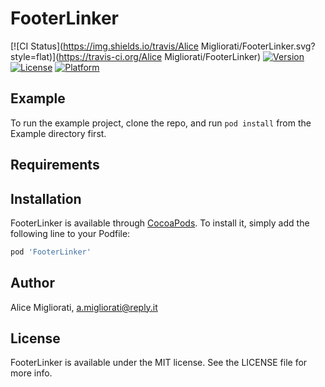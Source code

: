 # FooterLinker

[![CI Status](https://img.shields.io/travis/Alice Migliorati/FooterLinker.svg?style=flat)](https://travis-ci.org/Alice Migliorati/FooterLinker)
[![Version](https://img.shields.io/cocoapods/v/FooterLinker.svg?style=flat)](https://cocoapods.org/pods/FooterLinker)
[![License](https://img.shields.io/cocoapods/l/FooterLinker.svg?style=flat)](https://cocoapods.org/pods/FooterLinker)
[![Platform](https://img.shields.io/cocoapods/p/FooterLinker.svg?style=flat)](https://cocoapods.org/pods/FooterLinker)

## Example

To run the example project, clone the repo, and run `pod install` from the Example directory first.

## Requirements

## Installation

FooterLinker is available through [CocoaPods](https://cocoapods.org). To install
it, simply add the following line to your Podfile:

```ruby
pod 'FooterLinker'
```

## Author

Alice Migliorati, a.migliorati@reply.it

## License

FooterLinker is available under the MIT license. See the LICENSE file for more info.
